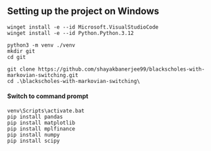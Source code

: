 ## Setting up the project on Windows
```winget install Git.Git
winget install -e --id Microsoft.VisualStudioCode
winget install -e --id Python.Python.3.12

python3 -m venv ./venv
mkdir git
cd git

git clone https://github.com/shayakbanerjee99/blackscholes-with-markovian-switching.git
cd .\blackscholes-with-markovian-switching\
```

#### Switch to command prompt
```
venv\Scripts\activate.bat
pip install pandas
pip install matplotlib
pip install mplfinance
pip install numpy
pip install scipy



```
